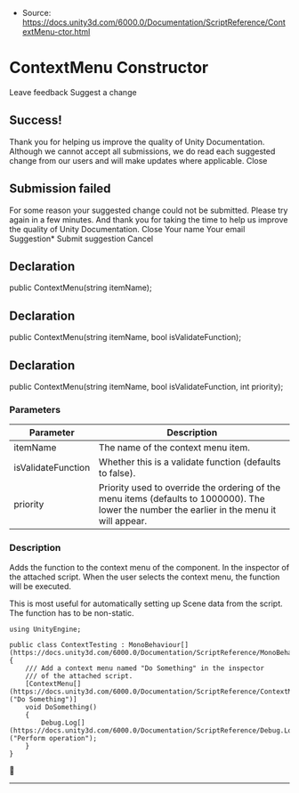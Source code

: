 * Source: https://docs.unity3d.com/6000.0/Documentation/ScriptReference/ContextMenu-ctor.html

# ContextMenu Constructor
Leave feedback
Suggest a change
## Success!
Thank you for helping us improve the quality of Unity Documentation. Although we cannot accept all submissions, we do read each suggested change from our users and will make updates where applicable.
Close
## Submission failed
For some reason your suggested change could not be submitted. Please <a>try again</a> in a few minutes. And thank you for taking the time to help us improve the quality of Unity Documentation.
Close
Your name Your email Suggestion* Submit suggestion
Cancel
## Declaration
public ContextMenu(string itemName); 
## Declaration
public ContextMenu(string itemName, bool isValidateFunction); 
## Declaration
public ContextMenu(string itemName, bool isValidateFunction, int priority); 
### Parameters
Parameter | Description  
---|---  
itemName | The name of the context menu item.  
isValidateFunction | Whether this is a validate function (defaults to false).  
priority | Priority used to override the ordering of the menu items (defaults to 1000000). The lower the number the earlier in the menu it will appear.  
### Description
Adds the function to the context menu of the component.
In the inspector of the attached script. When the user selects the context menu, the function will be executed.  
  
This is most useful for automatically setting up Scene data from the script. The function has to be non-static.
```
using UnityEngine;  
  
public class ContextTesting : MonoBehaviour[](https://docs.unity3d.com/6000.0/Documentation/ScriptReference/MonoBehaviour.html)
{
    /// Add a context menu named "Do Something" in the inspector
    /// of the attached script.
    [ContextMenu[](https://docs.unity3d.com/6000.0/Documentation/ScriptReference/ContextMenu.html)("Do Something")]
    void DoSomething()
    {
        Debug.Log[](https://docs.unity3d.com/6000.0/Documentation/ScriptReference/Debug.Log.html)("Perform operation");
    }
}

```

* * *
